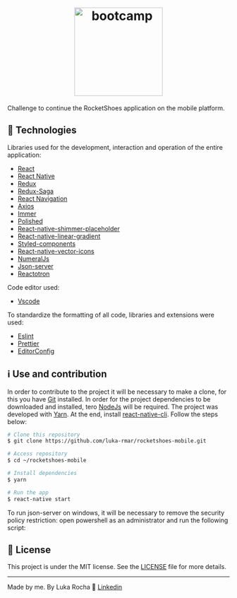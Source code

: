 <h1 align="center">
  <img alt="bootcamp" title="bootcamp" src="https://camo.githubusercontent.com/8c13dc2618dbd7f76d1d574350b98fdee1335ce5/68747470733a2f2f726f636b6574736561742d63646e2e73332d73612d656173742d312e616d617a6f6e6177732e636f6d2f626f6f7463616d702d6865616465722e706e67" width="200px" />
</h1>

<p>Challenge to continue the RocketShoes application on the mobile platform.</p>

## :robot: Technologies

Libraries used for the development, interaction and operation of the entire application:

-  [React](https://pt-br.reactjs.org/)
-  [React Native](https://reactnative.dev/)
-  [Redux](https://redux.js.org/)
-  [Redux-Saga](https://redux-saga.js.org/)
-  [React Navigation](https://reactnavigation.org/)
-  [Axios](https://github.com/axios/axios)
-  [Immer](https://github.com/immerjs/immer)
-  [Polished](https://polished.js.org/)
-  [React-native-shimmer-placeholder](https://github.com/tomzaku/react-native-shimmer-placeholder)
-  [React-native-linear-gradient](https://github.com/react-native-community/react-native-linear-gradient)
-  [Styled-components](https://www.styled-components.com/)
-  [React-native-vector-icons](https://oblador.github.io/react-native-vector-icons/)
-  [NumeralJs](http://numeraljs.com/)
-  [Json-server](https://github.com/typicode/json-server)
-  [Reactotron](https://infinite.red/reactotron)

Code editor used:
-  [Vscode](https://code.visualstudio.com/)

To standardize the formatting of all code, libraries and extensions were used:
-  [Eslint](https://github.com/eslint/eslint)
-  [Prettier](https://prettier.io/)
-  [EditorConfig](https://github.com/editorconfig/)

## :information_source: Use and contribution

In order to contribute to the project it will be necessary to make a clone, for this you have [Git](https://git-scm.com/) installed. In order for the project dependencies to be downloaded and installed, tero [NodeJs](https://nodejs.org/en/) will be required. The project was developed with [Yarn](https://yarnpkg.com/).
At the end, install [react-native-cli](https://github.com/react-native-community/cli/tree/master/packages/global-cli).
Follow the steps below:

```bash
# Clone this repository
$ git clone https://github.com/luka-rmar/rocketshoes-mobile.git

# Access repository
$ cd ~/rocketshoes-mobile

# Install dependencies
$ yarn

# Run the app
$ react-native start
```

To run json-server on windows, it will be necessary to remove the security policy restriction:
open powershell as an administrator and run the following script:

## :memo: License
This project is under the MIT license. See the [LICENSE](LICENSE.md) file for more details.

---

Made by me. By Luka Rocha :wave: [Linkedin](https://www.linkedin.com/in/luka-martins/)
